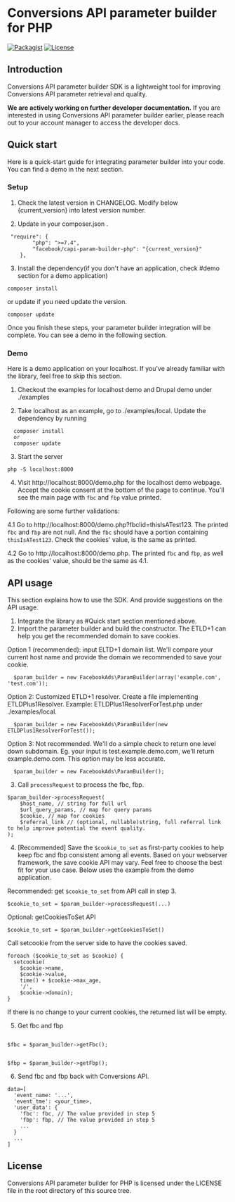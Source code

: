 # Conversions API parameter builder for PHP

[![Packagist](https://img.shields.io/packagist/v/facebook/capi-param-builder-php)](https://packagist.org/packages/facebook/capi-param-builder-php)
[![License](https://img.shields.io/badge/license-Facebook%20Platform-blue.svg?style=flat-square)](https://github.com/facebook/capi-param-builder/blob/main/php/LICENSE)

## Introduction

Conversions API parameter builder SDK is a lightweight tool for improving
Conversions API parameter retrieval and quality.

**We are actively working on further developer documentation.** If you are
interested in using Conversions API parameter builder earlier, please reach out
to your account manager to access the developer docs.

## Quick start

Here is a quick-start guide for integrating parameter builder into your code.
You can find a demo in the next section.

### Setup

1. Check the latest version in CHANGELOG. Modify below {current_version} into
   latest version number.

2. Update in your composer.json .

```
 "require": {
        "php": ">=7.4",
        "facebook/capi-param-builder-php": "{current_version}"
    },
```

3. Install the dependency(if you don't have an application, check #demo section
   for a demo application)

```
composer install
```

or update if you need update the version.

```
composer update
```

Once you finish these steps, your parameter builder integration will be
complete. You can see a demo in the following section.

### Demo

Here is a demo application on your localhost. If you've already familiar with
the library, feel free to skip this section.

1. Checkout the examples for localhost demo and Drupal demo under ./examples

2. Take localhost as an example, go to ./examples/local. Update the dependency
   by running

```
  composer install
  or
  composer update
```

3. Start the server

```
php -S localhost:8000
```

4. Visit http://localhost:8000/demo.php for the localhost demo webpage. Accept
   the cookie consent at the bottom of the page to continue. You'll see the main
   page with `fbc` and `fbp` value printed.

Following are some further validations:

4.1 Go to http://localhost:8000/demo.php?fbclid=thisIsATest123. The printed
`fbc` and `fbp` are not null. And the `fbc` should have a portion containing
`thisIsATest123`. Check the cookies' value, is the same as printed.

4.2 Go to http://localhost:8000/demo.php. The printed `fbc` and `fbp`, as well
as the cookies' value, should be the same as 4.1.

## API usage

This section explains how to use the SDK. And provide suggestions on the API
usage.

1. Integrate the library as #Quick start section mentioned above.
2. Import the parameter builder and build the constructor. The ETLD+1 can help
   you get the recommended domain to save cookies.

Option 1 (recommended): input ELTD+1 domain list. We'll compare your current
host name and provide the domain we recommended to save your cookie.

```
  $param_builder = new FacebookAds\ParamBuilder(array('example.com', 'test.com'));
```

Option 2: Customized ETLD+1 resolver. Create a file implementing
ETLDPlus1Resolver. Example: ETLDPlus1ResolverForTest.php under ./examples/local.

```
  $param_builder = new FacebookAds\ParamBuilder(new ETLDPlus1ResolverForTest());
```

Option 3: Not recommended. We'll do a simple check to return one level down
subdomain. Eg. your input is test.example.demo.com, we'll return
example.demo.com. This option may be less accurate.

```
  $param_builder = new FacebookAds\ParamBuilder();
```

3. Call `processRequest` to process the fbc, fbp.

```
$param_builder->processRequest(
    $host_name, // string for full url
    $url_query_params, // map for query params
    $cookie, // map for cookies
    $referral_link // (optional, nullable)string, full referral link to help improve potential the event quality.
);
```

4. [Recommended] Save the `$cookie_to_set` as first-party cookies to help keep
   fbc and fbp consistent among all events. Based on your webserver framework,
   the save cookie API may vary. Feel free to choose the best fit for your use
   case. Below uses the example from the demo application.

Recommended: get `$cookie_to_set` from API call in step 3.

```
$cookie_to_set = $param_builder->processRequest(...)
```

Optional: getCookiesToSet API

```
$cookie_to_set = $param_builder->getCookiesToSet()
```

Call setcookie from the server side to have the cookies saved.

```
foreach ($cookie_to_set as $cookie) {
  setcookie(
    $cookie->name,
    $cookie->value,
    time() + $cookie->max_age,
    '/',
    $cookie->domain);
}
```

If there is no change to your current cookies, the returned list will be empty.

5. Get fbc and fbp

```

$fbc = $param_builder->getFbc();

```

```

$fbp = $param_builder->getFbp();

```

6. Send fbc and fbp back with Conversions API.

```
data=[
  'event_name: '...',
  'event_tme': <your_time>,
  'user_data': {
    'fbc': fbc, // The value provided in step 5
    'fbp': fbp, // The value provided in step 5
    ...
  }
  ...
]
```

## License

Conversions API parameter builder for PHP is licensed under the LICENSE file in
the root directory of this source tree.
